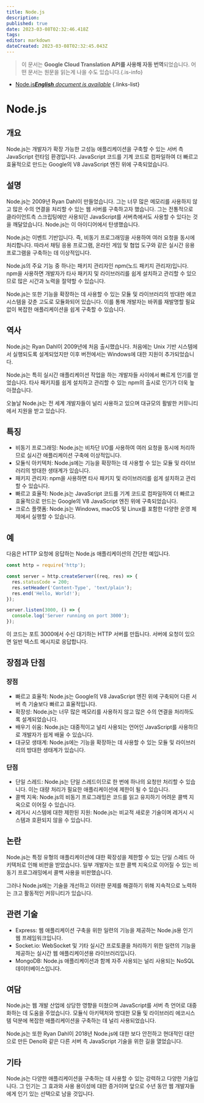 ```yaml
---
title: Node.js
description: 
published: true
date: 2023-03-08T02:32:46.418Z
tags: 
editor: markdown
dateCreated: 2023-03-08T02:32:45.043Z
---
```


> 이 문서는 **Google Cloud Translation API를 사용해 자동 번역**되었습니다.
어떤 문서는 원문을 읽는게 나을 수도 있습니다.{.is-info}



- [Node.js***English** document is available*](/en/Knowledge-base/Dictionary/node-js)
{.links-list}

# Node.js

## 개요
Node.js는 개발자가 확장 가능한 고성능 애플리케이션을 구축할 수 있는 서버 측 JavaScript 런타임 환경입니다. JavaScript 코드를 기계 코드로 컴파일하여 더 빠르고 효율적으로 만드는 Google의 V8 JavaScript 엔진 위에 구축되었습니다.

## 설명
Node.js는 2009년 Ryan Dahl이 만들었습니다. 그는 너무 많은 메모리를 사용하지 않고 많은 수의 연결을 처리할 수 있는 웹 서버를 구축하고자 했습니다. 그는 전통적으로 클라이언트측 스크립팅에만 사용되던 JavaScript를 서버측에서도 사용할 수 있다는 것을 깨달았습니다. Node.js는 이 아이디어에서 탄생했습니다.

Node.js는 이벤트 기반입니다. 즉, 비동기 프로그래밍을 사용하여 여러 요청을 동시에 처리합니다. 따라서 채팅 응용 프로그램, 온라인 게임 및 협업 도구와 같은 실시간 응용 프로그램을 구축하는 데 이상적입니다.

Node.js의 주요 기능 중 하나는 패키지 관리자인 npm(노드 패키지 관리자)입니다. npm을 사용하면 개발자가 타사 패키지 및 라이브러리를 쉽게 설치하고 관리할 수 있으므로 많은 시간과 노력을 절약할 수 있습니다.

Node.js는 또한 기능을 확장하는 데 사용할 수 있는 모듈 및 라이브러리의 방대한 에코시스템을 갖춘 고도로 모듈화되어 있습니다. 이를 통해 개발자는 바퀴를 재발명할 필요 없이 복잡한 애플리케이션을 쉽게 구축할 수 있습니다.

## 역사
Node.js는 Ryan Dahl이 2009년에 처음 출시했습니다. 처음에는 Unix 기반 시스템에서 실행되도록 설계되었지만 이후 버전에서는 Windows에 대한 지원이 추가되었습니다.

Node.js는 특히 실시간 애플리케이션 작업을 하는 개발자들 사이에서 빠르게 인기를 얻었습니다. 타사 패키지를 쉽게 설치하고 관리할 수 있는 npm의 출시로 인기가 더욱 높아졌습니다.

오늘날 Node.js는 전 세계 개발자들이 널리 사용하고 있으며 대규모의 활발한 커뮤니티에서 지원을 받고 있습니다.

## 특징
- 비동기 프로그래밍: Node.js는 비차단 I/O를 사용하여 여러 요청을 동시에 처리하므로 실시간 애플리케이션 구축에 이상적입니다.
- 모듈식 아키텍처: Node.js에는 기능을 확장하는 데 사용할 수 있는 모듈 및 라이브러리의 방대한 생태계가 있습니다.
- 패키지 관리자: npm을 사용하면 타사 패키지 및 라이브러리를 쉽게 설치하고 관리할 수 있습니다.
- 빠르고 효율적: Node.js는 JavaScript 코드를 기계 코드로 컴파일하여 더 빠르고 효율적으로 만드는 Google의 V8 JavaScript 엔진 위에 구축되었습니다.
- 크로스 플랫폼: Node.js는 Windows, macOS 및 Linux를 포함한 다양한 운영 체제에서 실행할 수 있습니다.

## 예
다음은 HTTP 요청에 응답하는 Node.js 애플리케이션의 간단한 예입니다.

```javascript
const http = require('http');

const server = http.createServer((req, res) => {
  res.statusCode = 200;
  res.setHeader('Content-Type', 'text/plain');
  res.end('Hello, World!');
});

server.listen(3000, () => {
  console.log('Server running on port 3000');
});
```

이 코드는 포트 3000에서 수신 대기하는 HTTP 서버를 만듭니다. 서버에 요청이 있으면 일반 텍스트 메시지로 응답합니다.

## 장점과 단점
### 장점
- 빠르고 효율적: Node.js는 Google의 V8 JavaScript 엔진 위에 구축되어 다른 서버 측 기술보다 빠르고 효율적입니다.
- 확장성: Node.js는 너무 많은 메모리를 사용하지 않고 많은 수의 연결을 처리하도록 설계되었습니다.
- 배우기 쉬움: Node.js는 대중적이고 널리 사용되는 언어인 JavaScript를 사용하므로 개발자가 쉽게 배울 수 있습니다.
- 대규모 생태계: Node.js에는 기능을 확장하는 데 사용할 수 있는 모듈 및 라이브러리의 방대한 생태계가 있습니다.

### 단점
- 단일 스레드: Node.js는 단일 스레드이므로 한 번에 하나의 요청만 처리할 수 있습니다. 이는 대량 처리가 필요한 애플리케이션에 제한이 될 수 있습니다.
- 콜백 지옥: Node.js의 비동기 프로그래밍은 코드를 읽고 유지하기 어려운 콜백 지옥으로 이어질 수 있습니다.
- 레거시 시스템에 대한 제한된 지원: Node.js는 비교적 새로운 기술이며 레거시 시스템과 호환되지 않을 수 있습니다.

## 논란
Node.js는 특정 유형의 애플리케이션에 대한 확장성을 제한할 수 있는 단일 스레드 아키텍처로 인해 비판을 받았습니다. 일부 개발자는 또한 콜백 지옥으로 이어질 수 있는 비동기 프로그래밍에서 콜백 사용을 비판했습니다.

그러나 Node.js에는 기술을 개선하고 이러한 문제를 해결하기 위해 지속적으로 노력하는 크고 활동적인 커뮤니티가 있습니다.

## 관련 기술
- Express: 웹 애플리케이션 구축을 위한 일련의 기능을 제공하는 Node.js용 인기 웹 프레임워크입니다.
- Socket.io: WebSocket 및 기타 실시간 프로토콜을 처리하기 위한 일련의 기능을 제공하는 실시간 웹 애플리케이션용 라이브러리입니다.
- MongoDB: Node.js 애플리케이션과 함께 자주 사용되는 널리 사용되는 NoSQL 데이터베이스입니다.

## 여담
Node.js는 웹 개발 산업에 상당한 영향을 미쳤으며 JavaScript를 서버 측 언어로 대중화하는 데 도움을 주었습니다. 모듈식 아키텍처와 방대한 모듈 및 라이브러리 에코시스템 덕분에 복잡한 애플리케이션을 구축하는 데 널리 사용되었습니다.

Node.js는 또한 Ryan Dahl이 2018년 Node.js에 대한 보다 안전하고 현대적인 대안으로 만든 Deno와 같은 다른 서버 측 JavaScript 기술을 위한 길을 열었습니다.

## 기타
Node.js는 다양한 애플리케이션을 구축하는 데 사용할 수 있는 강력하고 다양한 기술입니다. 그 인기는 그 효과와 사용 용이성에 대한 증거이며 앞으로 수년 동안 웹 개발자들에게 인기 있는 선택으로 남을 것입니다.